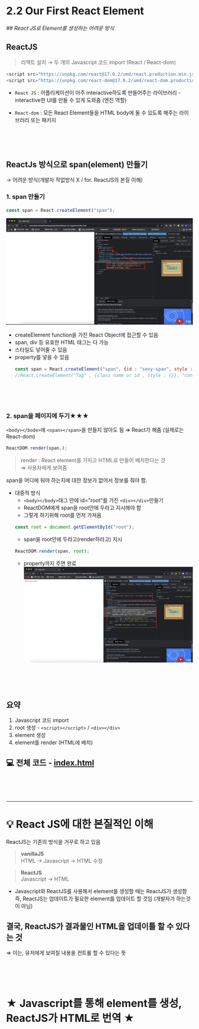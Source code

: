 # 2.2 Our First React Element

*## React JS로 Element를 생성하는 어려운 방식*


## ReactJS
> 리액트 설치 → 두 개의 Javascript 코드 import (React / React-dom)
```javascript
<script src="https://unpkg.com/react@17.0.2/umd/react.production.min.js"></script>
<script src="https://unpkg.com/react-dom@17.0.2/umd/react-dom.production.min.js"></script>
```

- `React JS` : 어플리케이션이 아주 interactive하도록 만들어주는 라이브러리 - interactive한 UI를 만들 수 있게 도와줌 (엔진 역할)   

- `React-dom` : 모든 React Element들을 HTML body에 둘 수 있도록 해주는 라이브러리 또는 패키지 
<br>
<br>
<br>

## ReactJs 방식으로 span(element) 만들기 
→ 어려운 방식(개발자 작없방식 X / for. ReactJS의 본질 이해)

### 1. span 만들기
```javascript
const span = React.createElement("span");
```

![creatSpan](/NomadCoders/ReactJS/react-for-beginners.md/img2/createElement_span.png)

 - createElement function을 가진 React Object에 접근할 수 있음
 - span, div 등 유효한 HTML 태그는 다 가능
 - 스타일도 넣어줄 수 있음
 - property를 넣을 수 있음
     ```javascript
    const span = React.createElement("span", {id : "sexy-span", style : { color : "red"}}, "Hello I am a span"); 
    //React.createElement("Tag" , {class name or id , style : {}}, "content");
    ```
    
<br>
<br>
<br>


### 2. span을 페이지에 두기★★★   
`<body></bode>`에 `<span></span>`을 만들지 않아도 됨 
    ⇒ React가 해줌 (실제로는 React-dom)
```javascript
ReactDOM.render(span,);
```
> render : React element를 가지고 HTML로 만들어 배치한다는 것   
    ⇒ 사용자에게 보여줌   

span을 어디에 둬야 하는지에 대한 정보가 없어서 정보를 줘야 함.
- 대중적 방식
    - `<body></body>`태그 안에 id="root"를 가진 `<div></div>`만들기
    - ReactDOM에게 span을 root안에 두라고 지시해야 함
    - 그렇게 하기위해 root를 먼저 가져옴
    ```javascript
    const root = document.getElementById("root"); 
    ```
    - span을 root안에 두라고(render하라고) 지시
    ```javascript
    ReactDOM.render(span, root);
    ```
    - property까지 주면 완료
    ![creatSpan](/NomadCoders/ReactJS/react-for-beginners.md/img2/span.png)

<br>
<br>
<br>

## 요약
1. Javascript 코드 import
2. root 생성 - `<script></script>` / `<div></div>`
3. element 생성
4. element를 render (HTML에 배치)


## 💻 전체 코드 - [index.html](https://github.com/lhn1455/TIL/blob/main/NomadCoders/codes/index.html)
<br>
<br>
<br>

<hr>

# 💡 React JS에 대한 본질적인 이해
ReactJS는 기존의 방식을 거꾸로 하고 있음
> **vanillaJS**   
HTML → Javascript → HTML 수정

> **ReactJS**   
Javascript → HTML

- Javascript와 ReactJS를 사용해서 element를 생성할 때는 ReactJS가 생성함   
즉, ReactJS는 업데이트가 필요한 element를 업데이트 할 것임 (개발자가 하는것이 아님)

## 결국, ReactJS가 결과물인 HTML을 업데이틀 할 수 있다는 것
⇒ 이는, 유저에게 보여질 내용을 컨트롤 할 수 있다는 뜻

<br>
<br>
<br>


# ★ Javascript를 통해 element를 생성, ReactJS가 HTML로 번역 ★

